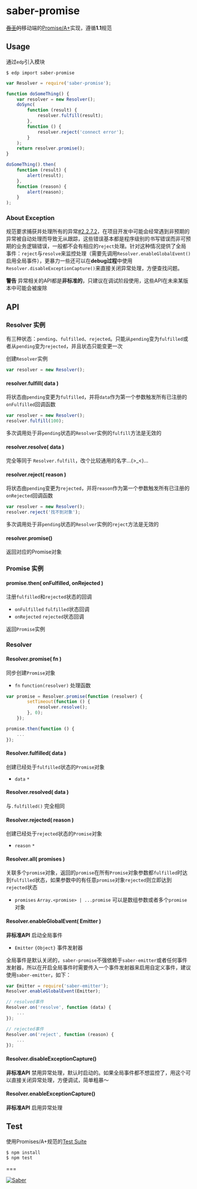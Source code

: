 # saber-promise

<del><a href="http://baike.baidu.com/view/8420590.htm" target="_blank">吾王</a>的</del>移动端的[Promise/A+](http://promises-aplus.github.io/promises-spec/)实现，遵循**1.1**规范

## Usage

通过`edp`引入模块

    $ edp import saber-promise

```javascript
var Resolver = require('saber-promise');

function doSomeThing() {
    var resolver = new Resolver();
    doSync(
        function (result) {
            resolver.fulfill(result);
        },
        function () {
            resolver.reject('connect error');
        }
    );
    return resolver.promise();
}

doSomeThing().then(
    function (result) {
        alert(result);
    },
    function (reason) {
        alert(reason);
    }
);
```

### About Exception

规范要求捕获并处理所有的异常[#2.2.7.2](http://promisesaplus.com/#point-50)，在项目开发中可能会经常遇到非预期的异常被自动处理而导致无从跟踪，这些错误基本都是程序级别的书写错误而非可预期的业务逻辑错误，一般都不会有相应的`reject`处理。针对这种情况提供了全局事件：`reject`与`resolve`来监控处理（需要先调用`Resolver.enableGlobalEvent()`启用全局事件），更暴力一些还可以在**debug过程**中使用`Resolver.disableExceptionCapture()`来直接关闭异常处理，方便查找问题。

**警告** 异常相关的API都是**非标准的**，只建议在调试阶段使用，这些API在未来某版本中可能会被废除

## API

### Resolver 实例

有三种状态：`pending`、`fulfilled`、`rejected`。只能从`pending`变为`fulfilled`或者从`pending`变为`rejected`，并且状态只能变更一次

创建`Resolver`实例

```javascript
var resolver = new Resolver();
```

#### resolver.fulfill( data )

将状态由`pending`变更为`fulfilled`，并将`data`作为第一个参数触发所有已注册的`onFulfilled`回调函数

```javascript
var resolver = new Resolver();
resolver.fulfill(100);
```


多次调用处于非`pending`状态的`Resolver`实例的`fulfill`方法是无效的

#### resolver.resolve( data )

完全等同于 `Resolver.fulfill`，改个比较通用的名字...(&gt;_&lt;)...

#### resolver.reject( reason )

将状态由`pending`变更为`rejected`，并将`reason`作为第一个参数触发所有已注册的`onRejected`回调函数

```javascript
var resolver = new Resolver();
resolver.reject('找不到对象');
```

多次调用处于非`pending`状态的`Resolver`实例的`reject`方法是无效的

#### resolver.promise()

返回对应的Promise对象

### Promise 实例

#### promise.then( onFulfilled, onRejected )

注册`fulfilled`和`rejected`状态的回调

* `onFulfilled` `fulfilled`状态回调
* `onRejected` `rejected`状态回调

返回`Promise`实例

### Resolver

#### Resolver.promise( fn )

同步创建`Promise`对象

* `fn` `function(resolver)` 处理函数

```javascript
var promise = Resolver.promise(function (resolver) {
        setTimeout(function () {
            resolver.resolve();
        }, 0);
    });

promise.then(function () {
    ...
});
```

#### Resolver.fulfilled( data )

创建已经处于`fulfilled`状态的`Promise`对象

* `data` `*`

#### Resolver.resolved( data )

与`.fulfilled()` 完全相同

#### Resolver.rejected( reason )

创建已经处于`rejected`状态的`Promise`对象

* `reason` `*`

#### Resolver.all( promises )

关联多个`promise`对象，返回的`promise`在所有`Promise`对象参数都`fulfilled`时达到`fulfilled`状态，如果参数中的有任意`promise`对象`rejected`则立即达到`rejected`状态

* `promises` `Array.<promise> | ...promise` 可以是数组参数或者多个`promise`对象

#### Resolver.enableGlobalEvent( Emitter )

**非标准API** 启动全局事件

* `Emitter` `{Object}` 事件发射器

全局事件是默认关闭的，`saber-promise`不强依赖于`saber-emitter`或者任何事件发射器，所以在开启全局事件时需要传入一个事件发射器来启用自定义事件，建议使用`saber-emitter`，如下：

```javascript
var Emitter = require('saber-emitter');
Resolver.enableGlobalEvent(Emitter);

// resolved事件
Resolver.on('resolve', function (data) {
    ...
});

// rejected事件
Resolver.on('reject', function (reason) {
    ...
});
```

#### Resolver.disableExceptionCapture()

**非标准API** 禁用异常处理，默认时启动的。如果全局事件都不想监控了，用这个可以直接关闭异常处理，方便调试，简单粗暴～

#### Resolver.enableExceptionCapture()

**非标准API** 启用异常处理

## Test

使用Promises/A+规范的[Test Suite](https://github.com/promises-aplus/promises-tests)

    $ npm install
    $ npm test

===

[![Saber](https://f.cloud.github.com/assets/157338/1485433/aeb5c72a-4714-11e3-87ae-7ef8ae66e605.png)](http://ecomfe.github.io/saber/)
